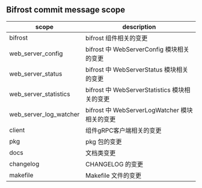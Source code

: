 ## Bifrost commit message scope

| scope                  | description                           |
|------------------------|---------------------------------------|
| bifrost                | bifrost 组件相关的变更                       |
| web_server_config      | bifrost 中 WebServerConfig 模块相关的变更     |
| web_server_status      | bifrost 中 WebServerStatus 模块相关的变更     |
| web_server_statistics  | bifrost 中 WebServerStatistics 模块相关的变更 |
| web_server_log_watcher | bifrost 中 WebServerLogWatcher 模块相关的变更 |
| client                 | 组件gRPC客户端相关的变更                        |
| pkg                    | pkg 包的变更                              |
| docs                   | 文档类变更                                 |
| changelog              | CHANGELOG 的变更                         |
| makefile               | Makefile 文件的变更                        |